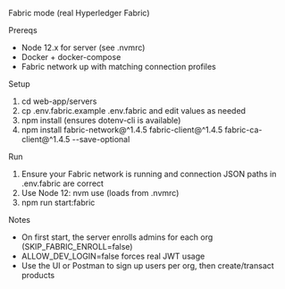 Fabric mode (real Hyperledger Fabric)

Prereqs
- Node 12.x for server (see .nvmrc)
- Docker + docker-compose
- Fabric network up with matching connection profiles

Setup
1) cd web-app/servers
2) cp .env.fabric.example .env.fabric and edit values as needed
3) npm install (ensures dotenv-cli is available)
4) npm install fabric-network@^1.4.5 fabric-client@^1.4.5 fabric-ca-client@^1.4.5 --save-optional

Run
1) Ensure your Fabric network is running and connection JSON paths in .env.fabric are correct
2) Use Node 12: nvm use (loads from .nvmrc)
3) npm run start:fabric

Notes
- On first start, the server enrolls admins for each org (SKIP_FABRIC_ENROLL=false)
- ALLOW_DEV_LOGIN=false forces real JWT usage
- Use the UI or Postman to sign up users per org, then create/transact products
